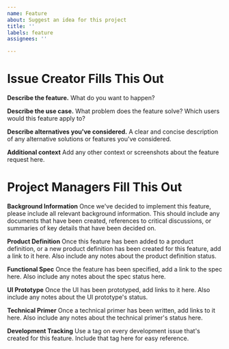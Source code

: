 ```yaml
---
name: Feature
about: Suggest an idea for this project
title: ''
labels: feature
assignees: ''

---
```


# Issue Creator Fills This Out

**Describe the feature.**
What do you want to happen?

**Describe the use case.**
What problem does the feature solve? Which users would this feature apply to?

**Describe alternatives you've considered.**
A clear and concise description of any alternative solutions or features you've considered.

**Additional context**
Add any other context or screenshots about the feature request here.

# Project Managers Fill This Out

**Background Information**
Once we've decided to implement this feature, please include all relevant background information. This should include any documents that have been created, references to critical discussions, or summaries of key details that have been decided on.

**Product Definition**
Once this feature has been added to a product definition, or a new product definition has been created for this feature, add a link to it here. Also include any notes about the product definition status.

**Functional Spec**
Once the feature has been specified, add a link to the spec here. Also include any notes about the spec status here.

**UI Prototype**
Once the UI has been prototyped, add links to it here. Also include any notes about the UI prototype's status.

**Technical Primer**
Once a technical primer has been written, add links to it here. Also include any notes about the technical primer's status here.

**Development Tracking**
Use a tag on every development issue that's created for this feature. Include that tag here for easy reference.
